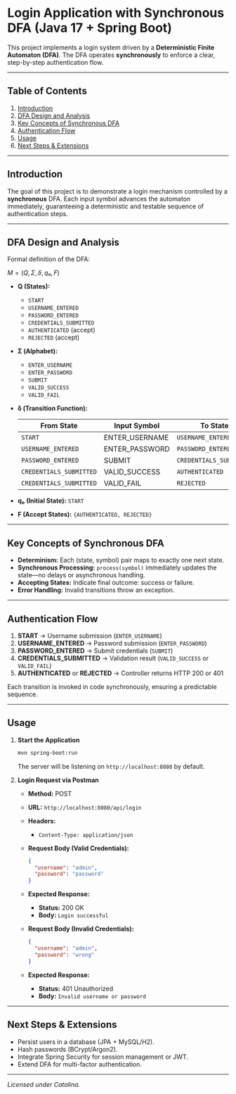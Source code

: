 # Login Application with Synchronous DFA (Java 17 + Spring Boot)

This project implements a login system driven by a **Deterministic Finite Automaton (DFA)**. The DFA operates **synchronously** to enforce a clear, step-by-step authentication flow.

---

## Table of Contents

1. [Introduction](#introduction)
2. [DFA Design and Analysis](#dfa-design-and-analysis)
3. [Key Concepts of Synchronous DFA](#key-concepts-of-synchronous-dfa)
4. [Authentication Flow](#authentication-flow)
5. [Usage](#usage)
6. [Next Steps & Extensions](#next-steps--extensions)

---

## Introduction

The goal of this project is to demonstrate a login mechanism controlled by a **synchronous** DFA. Each input symbol advances the automaton immediately, guaranteeing a deterministic and testable sequence of authentication steps.

---

## DFA Design and Analysis

Formal definition of the DFA:

$M = (Q, Σ, δ, q₀, F)$

* **Q (States):**

    * `START`
    * `USERNAME_ENTERED`
    * `PASSWORD_ENTERED`
    * `CREDENTIALS_SUBMITTED`
    * `AUTHENTICATED` (accept)
    * `REJECTED` (accept)

* **Σ (Alphabet):**

    * `ENTER_USERNAME`
    * `ENTER_PASSWORD`
    * `SUBMIT`
    * `VALID_SUCCESS`
    * `VALID_FAIL`

* **δ (Transition Function):**

  | From State              | Input Symbol    | To State                |
    | ----------------------- | --------------- | ----------------------- |
  | `START`                 | ENTER\_USERNAME | `USERNAME_ENTERED`      |
  | `USERNAME_ENTERED`      | ENTER\_PASSWORD | `PASSWORD_ENTERED`      |
  | `PASSWORD_ENTERED`      | SUBMIT          | `CREDENTIALS_SUBMITTED` |
  | `CREDENTIALS_SUBMITTED` | VALID\_SUCCESS  | `AUTHENTICATED`         |
  | `CREDENTIALS_SUBMITTED` | VALID\_FAIL     | `REJECTED`              |

* **q₀ (Initial State):** `START`

* **F (Accept States):** `{AUTHENTICATED, REJECTED}`

---

## Key Concepts of Synchronous DFA

* **Determinism:** Each (state, symbol) pair maps to exactly one next state.
* **Synchronous Processing:** `process(symbol)` immediately updates the state—no delays or asynchronous handling.
* **Accepting States:** Indicate final outcome: success or failure.
* **Error Handling:** Invalid transitions throw an exception.

---

## Authentication Flow

1. **START** → Username submission (`ENTER_USERNAME`)
2. **USERNAME\_ENTERED** → Password submission (`ENTER_PASSWORD`)
3. **PASSWORD\_ENTERED** → Submit credentials (`SUBMIT`)
4. **CREDENTIALS\_SUBMITTED** → Validation result (`VALID_SUCCESS` or `VALID_FAIL`)
5. **AUTHENTICATED** or **REJECTED** → Controller returns HTTP 200 or 401

Each transition is invoked in code synchronously, ensuring a predictable sequence.

---

## Usage

1. **Start the Application**

   ```bash
   mvn spring-boot:run
   ```

   The server will be listening on `http://localhost:8080` by default.

2. **Login Request via Postman**

    * **Method:** POST

    * **URL:** `http://localhost:8080/api/login`

    * **Headers:**

        * `Content-Type: application/json`

    * **Request Body (Valid Credentials):**

      ```json
      {
        "username": "admin",
        "password": "password"
      }
      ```

    * **Expected Response:**

        * **Status:** 200 OK
        * **Body:** `Login successful`

    * **Request Body (Invalid Credentials):**

      ```json
      {
        "username": "admin",
        "password": "wrong"
      }
      ```

    * **Expected Response:**

        * **Status:** 401 Unauthorized
        * **Body:** `Invalid username or password`

---

## Next Steps & Extensions

* Persist users in a database (JPA + MySQL/H2).
* Hash passwords (BCrypt/Argon2).
* Integrate Spring Security for session management or JWT.
* Extend DFA for multi-factor authentication.

---

*Licensed under Catalina.*
